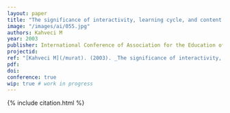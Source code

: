 ```yaml
---
layout: paper
title: "The significance of interactivity, learning cycle, and content knowledge in science teaching and teacher preparation programs"
image: "/images/ai/055.jpg"
authors: Kahveci M
year: 2003
publisher: International Conference of Association for the Education of Teachers of Science (AETS)
projectid:
ref: "[Kahveci M](/murat). (2003). _The significance of interactivity, learning cycle, and content knowledge in science teaching and teacher preparation programs_. Paper presented at the International Conference of Association for the Education of Teachers of Science (AETS). St. Louis Hyatt at Union Station, Missouri, USA. January 29 - February 2, 2003."
pdf:
doi:
conference: true
wip: true # work in progress 
---
```


{% include citation.html %}